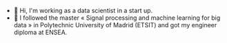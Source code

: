 - 👋 Hi, I'm working as a data scientist in a start up.
- 🌱 I followed the master « Signal processing and machine learning for big data » in Polytechnic University of Madrid (ETSIT) and got my engineer diploma at ENSEA.

<!---
samy-oussaidene/samy-oussaidene is a ✨ special ✨ repository because its `README.md` (this file) appears on your GitHub profile.
You can click the Preview link to take a look at your changes. - 📫 How to reach me: samy.oussaidene12@gmail.com
--->
